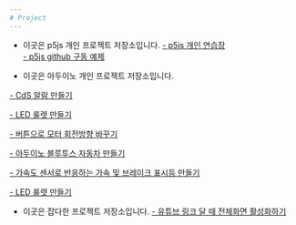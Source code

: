 ```yaml
---
# Project
---
```

* 이곳은 p5js 개인 프로젝트 저장소입니다. 
[- p5js 개인 연습장](https://github.com/mtinet/p5js)  
[- p5js github 구동 예제](https://github.com/mtinet/p5js_github_example)  

* 이곳은 아두이노 개인 프로젝트 저장소입니다.  

[- CdS 알람 만들기](https://github.com/mtinet/CdS_Alarm)  

[- LED 룰렛 만들기](https://github.com/mtinet/led_roulette)  

[- 버튼으로 모터 회전방향 바꾸기](https://github.com/mtinet/reverse_motorDirection)  

[- 아두이노 블루투스 자동차 만들기](https://github.com/mtinet/arduino_bluetooth_car)  

[- 가속도 센서로 반응하는 가속 및 브레이크 표시등 만들기](https://github.com/mtinet/Brake-lamp-activated-by-Accelerometer)  

[- LED 룰렛 만들기](https://github.com/mtinet/led_roulette)  


* 이곳은 잡다한 프로젝트 저장소입니다. 
[- 유튜브 링크 달 때 전체화면 활성화하기](https://github.com/mtinet/youtube_fullScreenVideoLink)  
